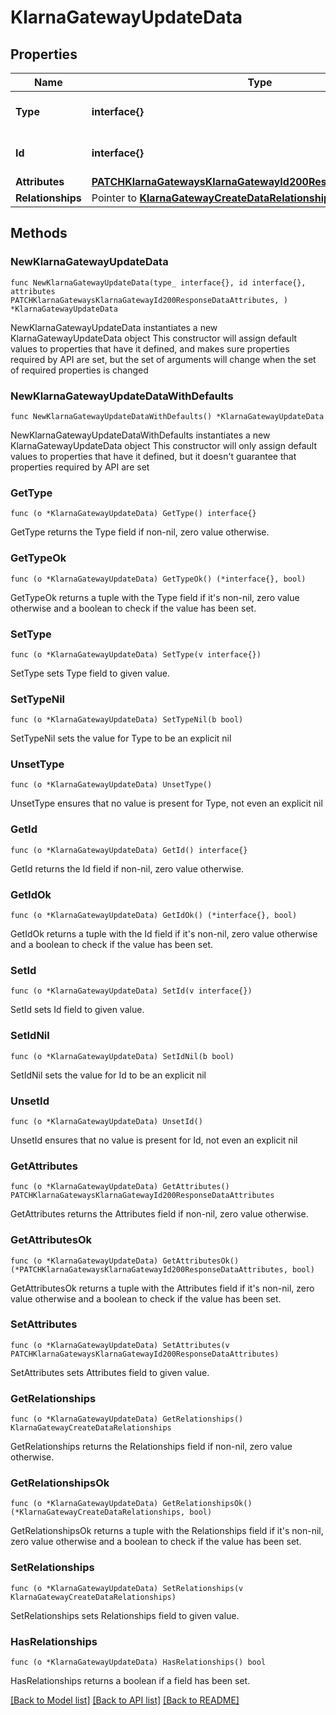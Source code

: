 # KlarnaGatewayUpdateData

## Properties

Name | Type | Description | Notes
------------ | ------------- | ------------- | -------------
**Type** | **interface{}** | The resource&#39;s type | 
**Id** | **interface{}** | The resource&#39;s id | 
**Attributes** | [**PATCHKlarnaGatewaysKlarnaGatewayId200ResponseDataAttributes**](PATCHKlarnaGatewaysKlarnaGatewayId200ResponseDataAttributes.md) |  | 
**Relationships** | Pointer to [**KlarnaGatewayCreateDataRelationships**](KlarnaGatewayCreateDataRelationships.md) |  | [optional] 

## Methods

### NewKlarnaGatewayUpdateData

`func NewKlarnaGatewayUpdateData(type_ interface{}, id interface{}, attributes PATCHKlarnaGatewaysKlarnaGatewayId200ResponseDataAttributes, ) *KlarnaGatewayUpdateData`

NewKlarnaGatewayUpdateData instantiates a new KlarnaGatewayUpdateData object
This constructor will assign default values to properties that have it defined,
and makes sure properties required by API are set, but the set of arguments
will change when the set of required properties is changed

### NewKlarnaGatewayUpdateDataWithDefaults

`func NewKlarnaGatewayUpdateDataWithDefaults() *KlarnaGatewayUpdateData`

NewKlarnaGatewayUpdateDataWithDefaults instantiates a new KlarnaGatewayUpdateData object
This constructor will only assign default values to properties that have it defined,
but it doesn't guarantee that properties required by API are set

### GetType

`func (o *KlarnaGatewayUpdateData) GetType() interface{}`

GetType returns the Type field if non-nil, zero value otherwise.

### GetTypeOk

`func (o *KlarnaGatewayUpdateData) GetTypeOk() (*interface{}, bool)`

GetTypeOk returns a tuple with the Type field if it's non-nil, zero value otherwise
and a boolean to check if the value has been set.

### SetType

`func (o *KlarnaGatewayUpdateData) SetType(v interface{})`

SetType sets Type field to given value.


### SetTypeNil

`func (o *KlarnaGatewayUpdateData) SetTypeNil(b bool)`

 SetTypeNil sets the value for Type to be an explicit nil

### UnsetType
`func (o *KlarnaGatewayUpdateData) UnsetType()`

UnsetType ensures that no value is present for Type, not even an explicit nil
### GetId

`func (o *KlarnaGatewayUpdateData) GetId() interface{}`

GetId returns the Id field if non-nil, zero value otherwise.

### GetIdOk

`func (o *KlarnaGatewayUpdateData) GetIdOk() (*interface{}, bool)`

GetIdOk returns a tuple with the Id field if it's non-nil, zero value otherwise
and a boolean to check if the value has been set.

### SetId

`func (o *KlarnaGatewayUpdateData) SetId(v interface{})`

SetId sets Id field to given value.


### SetIdNil

`func (o *KlarnaGatewayUpdateData) SetIdNil(b bool)`

 SetIdNil sets the value for Id to be an explicit nil

### UnsetId
`func (o *KlarnaGatewayUpdateData) UnsetId()`

UnsetId ensures that no value is present for Id, not even an explicit nil
### GetAttributes

`func (o *KlarnaGatewayUpdateData) GetAttributes() PATCHKlarnaGatewaysKlarnaGatewayId200ResponseDataAttributes`

GetAttributes returns the Attributes field if non-nil, zero value otherwise.

### GetAttributesOk

`func (o *KlarnaGatewayUpdateData) GetAttributesOk() (*PATCHKlarnaGatewaysKlarnaGatewayId200ResponseDataAttributes, bool)`

GetAttributesOk returns a tuple with the Attributes field if it's non-nil, zero value otherwise
and a boolean to check if the value has been set.

### SetAttributes

`func (o *KlarnaGatewayUpdateData) SetAttributes(v PATCHKlarnaGatewaysKlarnaGatewayId200ResponseDataAttributes)`

SetAttributes sets Attributes field to given value.


### GetRelationships

`func (o *KlarnaGatewayUpdateData) GetRelationships() KlarnaGatewayCreateDataRelationships`

GetRelationships returns the Relationships field if non-nil, zero value otherwise.

### GetRelationshipsOk

`func (o *KlarnaGatewayUpdateData) GetRelationshipsOk() (*KlarnaGatewayCreateDataRelationships, bool)`

GetRelationshipsOk returns a tuple with the Relationships field if it's non-nil, zero value otherwise
and a boolean to check if the value has been set.

### SetRelationships

`func (o *KlarnaGatewayUpdateData) SetRelationships(v KlarnaGatewayCreateDataRelationships)`

SetRelationships sets Relationships field to given value.

### HasRelationships

`func (o *KlarnaGatewayUpdateData) HasRelationships() bool`

HasRelationships returns a boolean if a field has been set.


[[Back to Model list]](../README.md#documentation-for-models) [[Back to API list]](../README.md#documentation-for-api-endpoints) [[Back to README]](../README.md)


